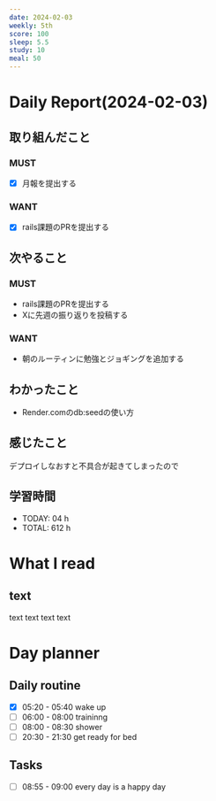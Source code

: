 ```yaml
---
date: 2024-02-03
weekly: 5th
score: 100
sleep: 5.5
study: 10
meal: 50
---
```

# Daily Report(2024-02-03)
## 取り組んだこと
### MUST
- [x] 月報を提出する
### WANT
- [x] rails課題のPRを提出する
## 次やること
### MUST
- rails課題のPRを提出する
- Xに先週の振り返りを投稿する
### WANT
- 朝のルーティンに勉強とジョギングを追加する
## わかったこと
- Render.comのdb:seedの使い方
## 感じたこと
デプロイしなおすと不具合が起きてしまったので
## 学習時間
- TODAY: 04 h
- TOTAL: 612 h
# What I read
## text 
text text text text

# Day planner
## Daily routine
- [x] 05:20 - 05:40 wake up
- [ ] 06:00 - 08:00 traininng
- [ ] 08:00 - 08:30 shower
- [ ] 20:30 - 21:30 get ready for bed
## Tasks
- [ ] 08:55 - 09:00 every day is a happy day